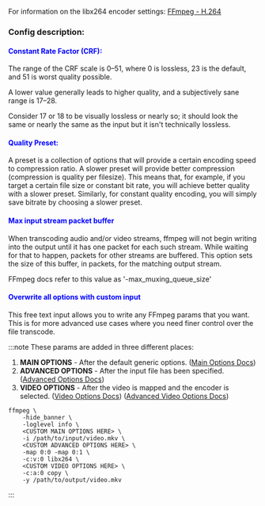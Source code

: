 
For information on the libx264 encoder settings:
[FFmpeg - H.264](https://trac.ffmpeg.org/wiki/Encode/H.264)


### Config description:


#### <span style="color:blue">Constant Rate Factor (CRF):</span>
The range of the CRF scale is 0–51, where 0 is lossless, 23 is the default, and 51 is worst quality possible. 

A lower value generally leads to higher quality, and a subjectively sane range is 17–28. 

Consider 17 or 18 to be visually lossless or nearly so; it should look the same or nearly the same as the input but it isn't technically lossless. 


#### <span style="color:blue">Quality Preset:</span>
A preset is a collection of options that will provide a certain encoding speed to compression ratio. 
A slower preset will provide better compression (compression is quality per filesize). 
This means that, for example, if you target a certain file size or constant bit rate, you will achieve better quality with a slower preset. 
Similarly, for constant quality encoding, you will simply save bitrate by choosing a slower preset. 


#### <span style="color:blue">Max input stream packet buffer</span>
When transcoding audio and/or video streams, ffmpeg will not begin writing into the output until it has one packet for each such stream. 
While waiting for that to happen, packets for other streams are buffered. 
This option sets the size of this buffer, in packets, for the matching output stream.

FFmpeg docs refer to this value as '-max_muxing_queue_size'


#### <span style="color:blue">Overwrite all options with custom input</span>
This free text input allows you to write any FFmpeg params that you want. 
This is for more advanced use cases where you need finer control over the file transcode.

:::note
These params are added in three different places:
1. **MAIN OPTIONS** - After the default generic options.
   ([Main Options Docs](https://ffmpeg.org/ffmpeg.html#Main-options))
1. **ADVANCED OPTIONS** - After the input file has been specified.
   ([Advanced Options Docs](https://ffmpeg.org/ffmpeg.html#Advanced-options))
1. **VIDEO OPTIONS** - After the video is mapped and the encoder is selected.
   ([Video Options Docs](https://ffmpeg.org/ffmpeg.html#Video-Options))
   ([Advanced Video Options Docs](https://ffmpeg.org/ffmpeg.html#Advanced-Video-options))

```
ffmpeg \
    -hide_banner \
    -loglevel info \
    <CUSTOM MAIN OPTIONS HERE> \
    -i /path/to/input/video.mkv \
    <CUSTOM ADVANCED OPTIONS HERE> \
    -map 0:0 -map 0:1 \
    -c:v:0 libx264 \
    <CUSTOM VIDEO OPTIONS HERE> \
    -c:a:0 copy \
    -y /path/to/output/video.mkv 
```
:::
